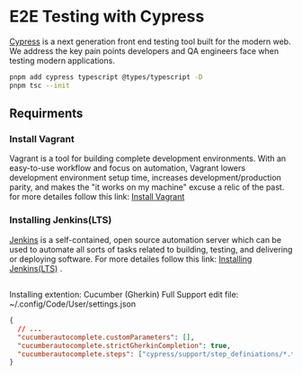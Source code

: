 # E2E Testing with Cypress

[Cypress](https://docs.cypress.io/guides/getting-started/installing-cypress) is a next generation front end testing tool built for the modern web. We address the key pain points developers and QA engineers face when testing modern applications.

```sh
pnpm add cypress typescript @types/typescript -D
pnpm tsc --init
```

## Requirments

### Install Vagrant

Vagrant is a tool for building complete development environments. With an easy-to-use workflow and focus on automation, Vagrant lowers development environment setup time, increases development/production parity, and makes the "it works on my machine" excuse a relic of the past.
for more detailes follow this link: [Install Vagrant](https://github.com/mehradi-github/ref-terraform#install-vagrant)

### Installing Jenkins(LTS)

[Jenkins](https://github.com/mehradi-github/ref-jenkins?tab=readme-ov-file#using-jenkins-in-devops) is a self-contained, open source automation server which can be used to automate all sorts of tasks related to building, testing, and delivering or deploying software.
For more detailes follow this link: [Installing Jenkins(LTS)](https://github.com/mehradi-github/ref-jenkins?tab=readme-ov-file#installing-jenkinslts) .

##

Installing extention: Cucumber (Gherkin) Full Support
edit file: ~/.config/Code/User/settings.json

```json
{
  // ...
  "cucumberautocomplete.customParameters": [],
  "cucumberautocomplete.strictGherkinCompletion": true,
  "cucumberautocomplete.steps": ["cypress/support/step_definiations/*.ts"]
}
```
